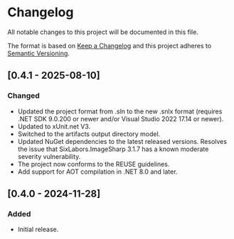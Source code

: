 <!--
  SPDX-FileCopyrightText: © 2024 Team CharLS
  SPDX-License-Identifier: BSD-3-Clause
-->

# Changelog

All notable changes to this project will be documented in this file.

The format is based on [Keep a Changelog](http://keepachangelog.com/) and this project adheres to [Semantic Versioning](http://semver.org/).

## [0.4.1 - 2025-08-10]

### Changed

- Updated the project format from .sln to the new .snlx format (requires .NET SDK 9.0.200 or newer and/or Visual Studio 2022 17.14 or newer).
- Updated to xUnit.net V3.
- Switched to the artifacts output directory model.
- Updated NuGet dependencies to the latest released versions.
  Resolves the issue that SixLabors.ImageSharp 3.1.7 has a known moderate severity vulnerability.
- The project now conforms to the REUSE guidelines.
- Add support for AOT compilation in .NET 8.0 and later.

## [0.4.0 - 2024-11-28]

### Added

- Initial release.
